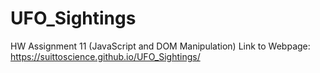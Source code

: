 # UFO_Sightings
HW Assignment 11 (JavaScript and DOM Manipulation)
Link to Webpage: 
https://suittoscience.github.io/UFO_Sightings/
